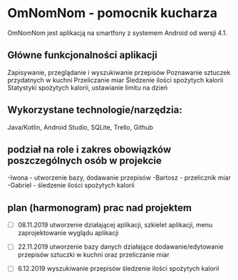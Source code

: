 # OmNomNom - pomocnik kucharza

OmNomNom jest aplikacją na smartfony z systemem Android od wersji 4.1. 

## Główne funkcjonalności aplikacji
Zapisywanie, przeglądanie i wyszukiwanie przepisów
Poznawanie sztuczek przydatnych w kuchni
Przeliczanie miar
Śledzenie ilości spożytych kalorii 
Statystyki spożytych kalorii, ustawianie limitu na dzień

## Wykorzystane technologie/narzędzia:
Java/Kotlin, Android Studio, SQLite, Trello, Github

## podział na role i zakres obowiązków poszczególnych osób w projekcie
  -Iwona - utworzenie bazy, dodawanie przepisów
  -Bartosz - przelicznik miar
  -Gabriel - śledzenie ilości spożytych kalorii

## plan (harmonogram) prac nad projektem

- [ ] 08.11.2019
utworzenie działającej aplikacji, szkielet aplikacji, menu
zaprojektowanie wyglądu aplikacji

- [ ] 22.11.2019 
utworzenie bazy danych
działające dodawanie/edytowanie przepisów
sztuczki w kuchni oraz przeliczanie miar

- [ ] 6.12.2019
wyszukiwanie przepisów
śledzenie ilości spożytych kalorii
